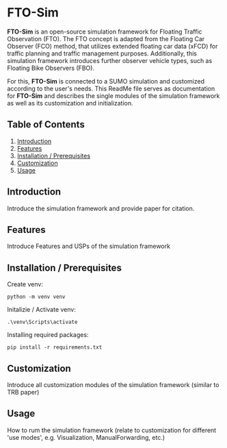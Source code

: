 # FTO-Sim
**FTO-Sim** is an open-source simulation framework for Floating Traffic Observation (FTO). The FTO concept is adapted from the Floating Car Observer (FCO) method, that utilizes extended floating car data (xFCD) for traffic planning and traffic management purposes. Additionally, this simulation framework introduces further observer vehicle types, such as Floating Bike Observers (FBO).

For this, **FTO-Sim** is connected to a SUMO simulation and customized according to the user's needs. This ReadMe file serves as documentation for **FTO-Sim** and describes the single modules of the simulation framework as well as its customization and initialization.

## Table of Contents
1. [Introduction](#introduction)
2. [Features](#features)
3. [Installation / Prerequisites](#installation--prerequisites)
4. [Customization](#customization)
5. [Usage](#usage)

## Introduction
Introduce the simulation framework and provide paper for citation.

## Features
Introduce Features and USPs of the simulation framework

## Installation / Prerequisites

Create venv:
```
python -m venv venv
```

Initalizie / Activate venv:
```
.\venv\Scripts\activate
```

Installing required packages:
```
pip install -r requirements.txt
```

## Customization

Introduce all customization modules of the simulation framework (similar to TRB paper)

## Usage

How to rum the simulation framework (relate to customization for different 'use modes', e.g. Visualization, ManualForwarding, etc.)
